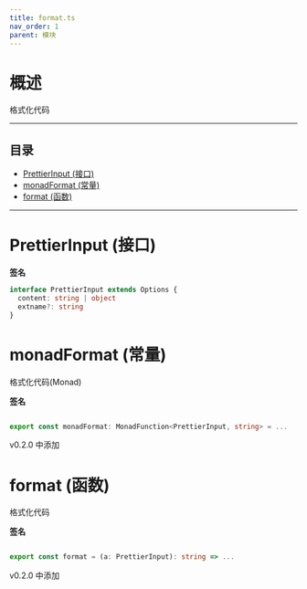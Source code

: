 ```yaml
---
title: format.ts
nav_order: 1
parent: 模块
---
```


# 概述

格式化代码

---

<h2 class="text-delta">目录</h2>

- [PrettierInput (接口)](#prettierinput-%E6%8E%A5%E5%8F%A3)
- [monadFormat (常量)](#monadformat-%E5%B8%B8%E9%87%8F)
- [format (函数)](#format-%E5%87%BD%E6%95%B0)

---

# PrettierInput (接口)

**签名**

```ts
interface PrettierInput extends Options {
  content: string | object
  extname?: string
}
```

# monadFormat (常量)

格式化代码(Monad)

**签名**

```ts

export const monadFormat: MonadFunction<PrettierInput, string> = ...

```

v0.2.0 中添加

# format (函数)

格式化代码

**签名**

```ts

export const format = (a: PrettierInput): string => ...

```

v0.2.0 中添加
